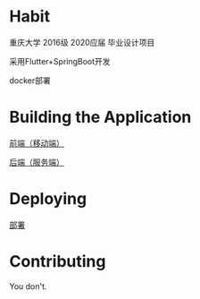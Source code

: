 # Habit

重庆大学 2016级 2020应届 毕业设计项目 

采用Flutter+SpringBoot开发

docker部署

# Building the Application

[前端（移动端）](./flutter/README.md)

[后端（服务端）](./springboot/README.md)

# Deploying

[部署](./docker/README.md)

# Contributing

You don't.